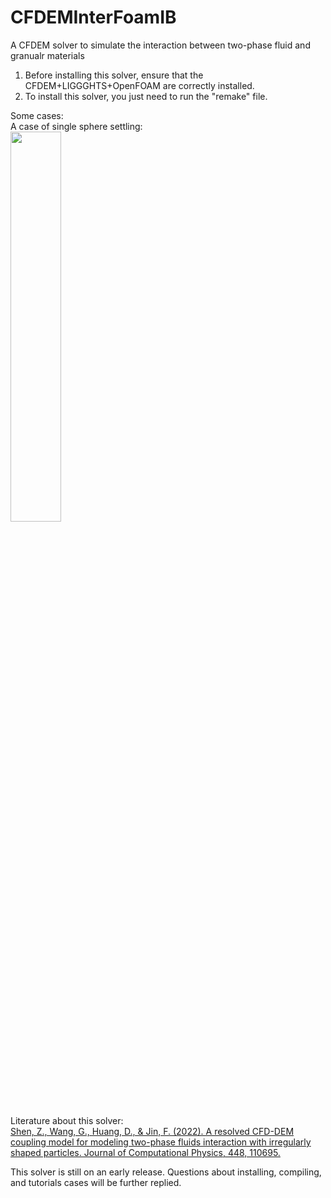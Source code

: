 # CFDEMInterFoamIB
A CFDEM solver to simulate the interaction between two-phase fluid and granualr materials

1. Before installing this solver, ensure that the CFDEM+LIGGGHTS+OpenFOAM are correctly installed.
2. To install this solver, you just need to run the "remake" file.

Some cases:  
A case of single sphere settling:  
<img src="https://github.com/shenzhihao/CFDEMInterFoamIB/blob/main/animations/ani1.gif" width=40% height=40%>  

Literature about this solver:  
[Shen, Z., Wang, G., Huang, D., & Jin, F. (2022). A resolved CFD-DEM coupling model for modeling two-phase fluids interaction with irregularly shaped particles. Journal of Computational Physics, 448, 110695.](https://www.sciencedirect.com/science/article/pii/S0021999121005908)

This solver is still on an early release. Questions about installing, compiling, and tutorials cases will be further replied.
